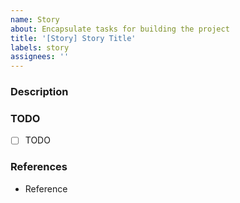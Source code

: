 ```yaml
---
name: Story
about: Encapsulate tasks for building the project
title: '[Story] Story Title'
labels: story
assignees: ''
---
```


### Description

<!-- brief description of what this story will accomplish -->

### TODO

<!-- TODO list in check list form -->

- [ ] TODO

### References

<!-- list of references to help perform the TODOs -->

- Reference
